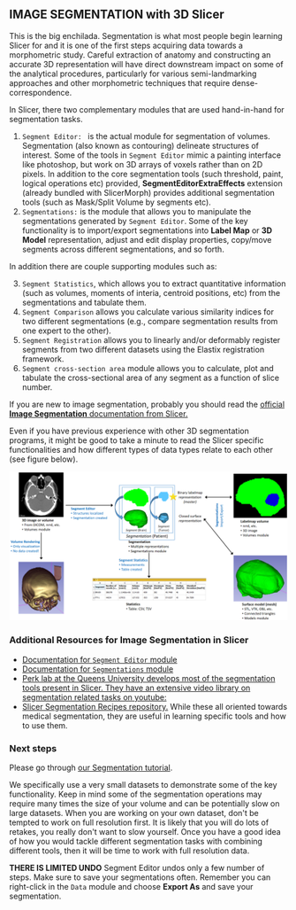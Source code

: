## IMAGE SEGMENTATION with 3D Slicer

This is the big enchilada. Segmentation is what most people begin learning Slicer for and it is one of the first steps acquiring data towards a morphometric study. Careful extraction of anatomy and constructing an accurate 3D representation will have direct downstream impact on some of the analytical procedures, particularly for various semi-landmarking approaches and other morphometric techniques that require dense-correspondence. 

In Slicer, there two complementary modules that are used hand-in-hand for segmentation tasks.

1. `Segment Editor: ` is the actual module for segmentation of volumes. Segmentation (also known as contouring) delineate structures of interest. Some of the tools in `Segment Editor` mimic a painting interface like photoshop, but work on 3D arrays of voxels rather than on 2D pixels. In addition to the core segmentation tools (such threshold, paint, logical operations etc) provided, **SegmentEditorExtraEffects** extension (already bundled with SlicerMorph) provides additional segmentation tools (such as Mask/Split Volume by segments etc).   
2. `Segmentations:` is the module that allows you to manipulate the segmentations generated by `Segment Editor`. Some of the key functionality is to import/export segmentations into **Label Map** or **3D Model** representation, adjust and edit display properties, copy/move segments across different segmentations, and so forth. 

In addition there are couple supporting modules such as:

3. `Segment Statistics`, which allows you to extract quantitative information (such as volumes, moments of interia, centroid positions, etc) from the segmentations and tabulate them.
4. `Segment Comparison` allows you calculate various similarity indices for two different segmentations (e.g., compare segmentation results from one expert to the other). 
5. `Segment Registration` allows you to linearly and/or deformably register segments from two different datasets using the Elastix registration framework. 
6. `Segment cross-section area` module allows you to calculate, plot and tabulate the cross-sectional area of any segment as a function of slice number. 

If you are new to image segmentation, probably you should read the [official **Image Segmentation** documentation from Slicer.](https://slicer.readthedocs.io/en/latest/user_guide/image_segmentation.html)

Even if you have previous experience with other 3D segmentation programs, it might be good to take a minute to read the Slicer specific functionalities and how different types of data types relate to each other (see figure below).

<img src="DataTypes.png">


### Additional Resources for Image Segmentation in Slicer
* [Documentation for `Segment Editor` module](https://slicer.readthedocs.io/en/latest/user_guide/modules/segmenteditor.html)
* [Documentation for `Segmentations` module](https://slicer.readthedocs.io/en/latest/user_guide/modules/segmentations.html)
* [Perk lab at the Queens University develops most of the segmentation tools present in Slicer. They have an extensive video library on segmentation related tasks on youtube:](https://www.youtube.com/user/PerkLabResearch)
* [Slicer Segmentation Recipes repository.](https://lassoan.github.io/SlicerSegmentationRecipes/) While these all oriented towards medical segmentation, they are useful in learning specific tools and how to use them.

### Next steps

Please go through [our Segmentation tutorial](https://github.com/SlicerMorph/S_2020/blob/master/Day_2/Segmentation/Segmentation_tutorial.md). 

We specifically use a very small datasets to demonstrate some of the key functionality. Keep in mind some of the segmentation operations may require many times the size of your volume and can be potentially slow on large datasets. When you are working on your own dataset, don't be tempted to work on full resolution first. It is likely that you will do lots of retakes, you really don't want to slow yourself. Once you have a good idea of how you would tackle different segmentation tasks with combining different tools, then it will be time to work with full resolution data.

**THERE IS LIMITED UNDO** Segment Editor undos only a few number of steps. Make sure to save your segmentations often. Remember you can right-click in the `Data` module and choose **Export As** and save your segmentation. 
